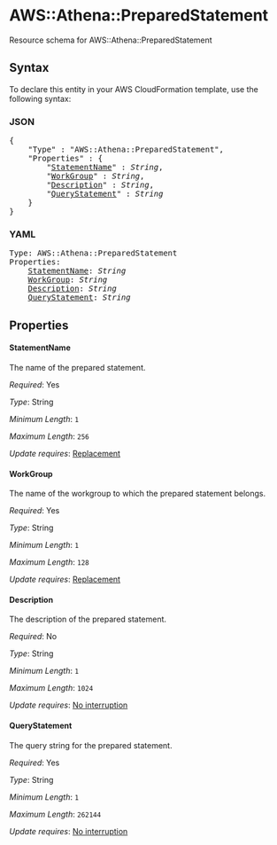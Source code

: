 # AWS::Athena::PreparedStatement

Resource schema for AWS::Athena::PreparedStatement

## Syntax

To declare this entity in your AWS CloudFormation template, use the following syntax:

### JSON

<pre>
{
    "Type" : "AWS::Athena::PreparedStatement",
    "Properties" : {
        "<a href="#statementname" title="StatementName">StatementName</a>" : <i>String</i>,
        "<a href="#workgroup" title="WorkGroup">WorkGroup</a>" : <i>String</i>,
        "<a href="#description" title="Description">Description</a>" : <i>String</i>,
        "<a href="#querystatement" title="QueryStatement">QueryStatement</a>" : <i>String</i>
    }
}
</pre>

### YAML

<pre>
Type: AWS::Athena::PreparedStatement
Properties:
    <a href="#statementname" title="StatementName">StatementName</a>: <i>String</i>
    <a href="#workgroup" title="WorkGroup">WorkGroup</a>: <i>String</i>
    <a href="#description" title="Description">Description</a>: <i>String</i>
    <a href="#querystatement" title="QueryStatement">QueryStatement</a>: <i>String</i>
</pre>

## Properties

#### StatementName

The name of the prepared statement.

_Required_: Yes

_Type_: String

_Minimum Length_: <code>1</code>

_Maximum Length_: <code>256</code>

_Update requires_: [Replacement](https://docs.aws.amazon.com/AWSCloudFormation/latest/UserGuide/using-cfn-updating-stacks-update-behaviors.html#update-replacement)

#### WorkGroup

The name of the workgroup to which the prepared statement belongs.

_Required_: Yes

_Type_: String

_Minimum Length_: <code>1</code>

_Maximum Length_: <code>128</code>

_Update requires_: [Replacement](https://docs.aws.amazon.com/AWSCloudFormation/latest/UserGuide/using-cfn-updating-stacks-update-behaviors.html#update-replacement)

#### Description

The description of the prepared statement.

_Required_: No

_Type_: String

_Minimum Length_: <code>1</code>

_Maximum Length_: <code>1024</code>

_Update requires_: [No interruption](https://docs.aws.amazon.com/AWSCloudFormation/latest/UserGuide/using-cfn-updating-stacks-update-behaviors.html#update-no-interrupt)

#### QueryStatement

The query string for the prepared statement.

_Required_: Yes

_Type_: String

_Minimum Length_: <code>1</code>

_Maximum Length_: <code>262144</code>

_Update requires_: [No interruption](https://docs.aws.amazon.com/AWSCloudFormation/latest/UserGuide/using-cfn-updating-stacks-update-behaviors.html#update-no-interrupt)
